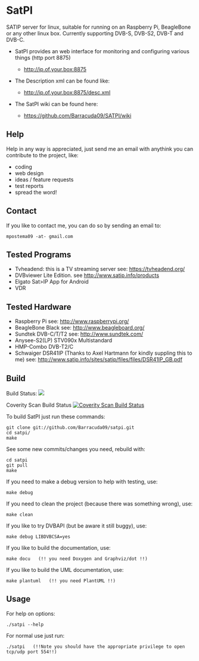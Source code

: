 # SatPI

SATIP server for linux, suitable for running on an Raspberry Pi, BeagleBone or any other linux box.
Currently supporting DVB-S, DVB-S2, DVB-T and DVB-C.

- SatPI provides an web interface for monitoring and configuring various things (http port 8875)
	- http://ip.of.your.box:8875

- The Description xml can be found like:
	- http://ip.of.your.box:8875/desc.xml

- The SatPI wiki can be found here:
	- https://github.com/Barracuda09/SATPI/wiki

Help
-------
Help in any way is appreciated, just send me an email with anythink you can
contribute to the project, like:
- coding
- web design
- ideas / feature requests
- test reports
- spread the word!

Contact
-------
If you like to contact me, you can do so by sending an email to:

    mpostema09 -at- gmail.com

Tested Programs
---------------
- Tvheadend: this is a TV streaming server see: https://tvheadend.org/
- DVBviewer Lite Edition. see http://www.satip.info/products
- Elgato Sat>IP App for Android
- VDR

Tested Hardware
---------------
- Raspberry Pi see: http://www.raspberrypi.org/
- BeagleBone Black see: http://www.beagleboard.org/
- Sundtek DVB-C/T/T2 see: http://www.sundtek.com/
- Anysee-S2(LP) STV090x Multistandard
- HMP-Combo DVB-T2/C
- Schwaiger DSR41IP (Thanks to Axel Hartmann for kindly suppling this to me)
  see: http://www.satip.info/sites/satip/files/files/DSR41IP_GB.pdf

Build
-----
Build Status: <a href="https://travis-ci.org/Barracuda09/SATPI"><img src="https://travis-ci.org/Barracuda09/SATPI.svg"/></a>

Coverity Scan Build Status <a href="https://scan.coverity.com/projects/4842">
  <img alt="Coverity Scan Build Status"
       src="https://scan.coverity.com/projects/4842/badge.svg"/>
</a>

To build SatPI just run these commands:

    git clone git://github.com/Barracuda09/satpi.git
    cd satpi/
    make

See some new commits/changes you need, rebuild with:

    cd satpi
    git pull
    make

If you need to make a debug version to help with testing, use:

    make debug

If you need to clean the project (because there was something wrong), use:

    make clean

If you like to try DVBAPI (but be aware it still buggy), use:

    make debug LIBDVBCSA=yes

If you like to build the documentation, use:

    make docu   (!! you need Doxygen and Graphviz/dot !!)

If you like to build the UML documentation, use:

    make plantuml   (!! you need PlantUML !!)

Usage
-----
For help on options:

    ./satpi --help

For normal use just run:

    ./satpi   (!!Note you should have the appropriate privilege to open tcp/udp port 554!!)

